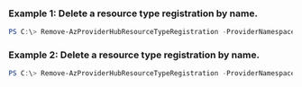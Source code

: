 ### Example 1: Delete a resource type registration by name.
```powershell
PS C:\> Remove-AzProviderHubResourceTypeRegistration -ProviderNamespace "Microsoft.Contoso" -ResourceType "testResourceType"
```

### Example 2: Delete a resource type registration by name.
```powershell
PS C:\> Remove-AzProviderHubResourceTypeRegistration -ProviderNamespace "Microsoft.Contoso" -ResourceType "testResourceType"
```


